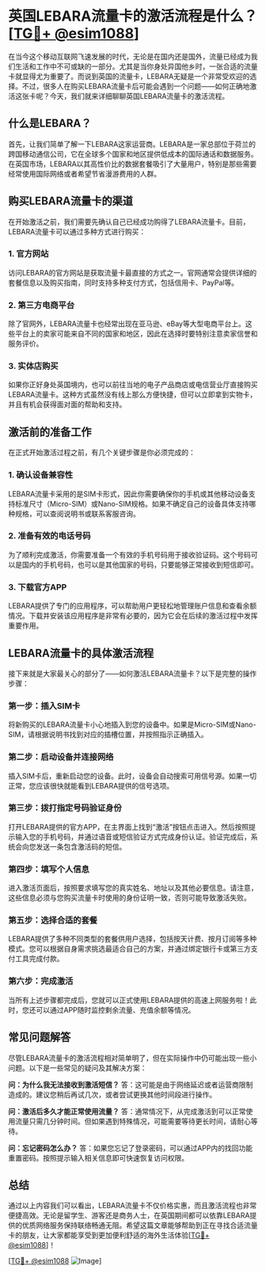 # 英国LEBARA流量卡的激活流程是什么？[[TG💪+ @esim1088](https://t.me/s/esim1088)]

在当今这个移动互联网飞速发展的时代，无论是在国内还是国外，流量已经成为我们生活和工作中不可或缺的一部分。尤其是当你身处异国他乡时，一张合适的流量卡就显得尤为重要了。而说到英国的流量卡，LEBARA无疑是一个非常受欢迎的选择。不过，很多人在购买LEBARA流量卡后可能会遇到一个问题——如何正确地激活这张卡呢？今天，我们就来详细聊聊英国LEBARA流量卡的激活流程。

## 什么是LEBARA？

首先，让我们简单了解一下LEBARA这家运营商。LEBARA是一家总部位于荷兰的跨国移动通信公司，它在全球多个国家和地区提供低成本的国际通话和数据服务。在英国市场，LEBARA以其高性价比的数据套餐吸引了大量用户，特别是那些需要经常使用国际网络或者希望节省漫游费用的人群。

## 购买LEBARA流量卡的渠道

在开始激活之前，我们需要先确认自己已经成功购得了LEBARA流量卡。目前，LEBARA流量卡可以通过多种方式进行购买：

### 1. 官方网站
访问LEBARA的官方网站是获取流量卡最直接的方式之一。官网通常会提供详细的套餐信息以及购买指南，同时支持多种支付方式，包括信用卡、PayPal等。

### 2. 第三方电商平台
除了官网外，LEBARA流量卡也经常出现在亚马逊、eBay等大型电商平台上。这些平台上的卖家可能来自不同的国家和地区，因此在选择时要特别注意卖家信誉和服务评价。

### 3. 实体店购买
如果你正好身处英国境内，也可以前往当地的电子产品商店或电信营业厅直接购买LEBARA流量卡。这种方式虽然没有线上那么方便快捷，但可以立即拿到实物卡，并且有机会获得面对面的帮助和支持。

## 激活前的准备工作

在正式开始激活过程之前，有几个关键步骤是你必须完成的：

### 1. 确认设备兼容性
LEBARA流量卡采用的是SIM卡形式，因此你需要确保你的手机或其他移动设备支持标准尺寸（Micro-SIM）或Nano-SIM规格。如果不确定自己的设备具体支持哪种规格，可以查阅说明书或联系客服咨询。

### 2. 准备有效的电话号码
为了顺利完成激活，你需要准备一个有效的手机号码用于接收验证码。这个号码可以是国内的手机号码，也可以是其他国家的号码，只要能够正常接收到短信即可。

### 3. 下载官方APP
LEBARA提供了专门的应用程序，可以帮助用户更轻松地管理账户信息和查看余额情况。下载并安装该应用程序是非常有必要的，因为它会在后续的激活过程中发挥重要作用。

## LEBARA流量卡的具体激活流程

接下来就是大家最关心的部分了——如何激活LEBARA流量卡？以下是完整的操作步骤：

### 第一步：插入SIM卡
将新购买的LEBARA流量卡小心地插入到您的设备中。如果是Micro-SIM或Nano-SIM，请根据说明书找到对应的插槽位置，并按照指示正确插入。

### 第二步：启动设备并连接网络
插入SIM卡后，重新启动您的设备。此时，设备会自动搜索可用信号源。如果一切正常，您应该很快就能看到LEBARA提供的信号选项。

### 第三步：拨打指定号码验证身份
打开LEBARA提供的官方APP，在主界面上找到“激活”按钮点击进入。然后按照提示输入您的手机号码，并通过语音或短信验证方式完成身份认证。验证完成后，系统会向您发送一条包含激活码的短信。

### 第四步：填写个人信息
进入激活页面后，按照要求填写您的真实姓名、地址以及其他必要信息。请注意，这些信息必须与您购买流量卡时使用的身份证明一致，否则可能导致激活失败。

### 第五步：选择合适的套餐
LEBARA提供了多种不同类型的套餐供用户选择，包括按天计费、按月订阅等多种模式。您可以根据自身需求挑选最适合自己的方案，并通过绑定银行卡或第三方支付工具完成付款。

### 第六步：完成激活
当所有上述步骤都完成后，您就可以正式使用LEBARA提供的高速上网服务啦！此时，您还可以通过APP随时监控剩余流量、充值余额等情况。

## 常见问题解答

尽管LEBARA流量卡的激活流程相对简单明了，但在实际操作中仍可能出现一些小问题。以下是一些常见的疑问及其解决方案：

**问：为什么我无法接收到激活短信？**
答：这可能是由于网络延迟或者运营商限制造成的。建议您稍后再试几次，或者尝试更换其他时间段进行操作。

**问：激活后多久才能正常使用流量？**
答：通常情况下，从完成激活到可以正常使用流量只需几分钟时间。但如果遇到特殊情况，可能需要等待更长时间，请耐心等待。

**问：忘记密码怎么办？**
答：如果您忘记了登录密码，可以通过APP内的找回功能重置密码。按照提示输入相关信息即可快速恢复访问权限。

## 总结

通过以上内容我们可以看出，LEBARA流量卡不仅价格实惠，而且激活流程也非常便捷高效。无论是留学生、游客还是商务人士，在英国期间都可以依靠LEBARA提供的优质网络服务保持联络畅通无阻。希望这篇文章能够帮助到正在寻找合适流量卡的朋友，让大家都能享受到更加便利舒适的海外生活体验[[TG💪+ @esim1088](https://t.me/s/esim1088)]！

[[TG💪+ @esim1088](https://t.me/s/esim1088) ![Image](https://i.postimg.cc/4NQfJmqS/Snipaste-2025-05-13-00-14-12.png)]